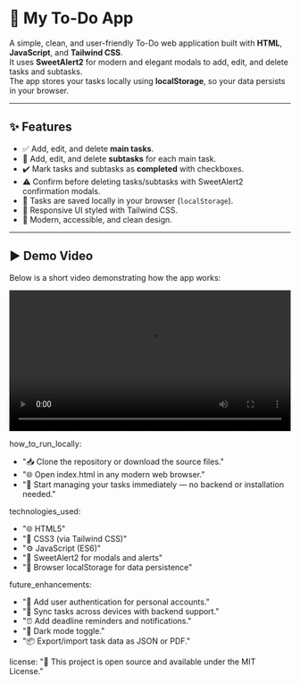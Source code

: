 # 📝 My To-Do App

A simple, clean, and user-friendly To-Do web application built with **HTML**, **JavaScript**, and **Tailwind CSS**.  
It uses **SweetAlert2** for modern and elegant modals to add, edit, and delete tasks and subtasks.  
The app stores your tasks locally using **localStorage**, so your data persists in your browser.

---

## ✨ Features

- ✅ Add, edit, and delete **main tasks**.  
- 📝 Add, edit, and delete **subtasks** for each main task.  
- ✔️ Mark tasks and subtasks as **completed** with checkboxes.  
- ⚠️ Confirm before deleting tasks/subtasks with SweetAlert2 confirmation modals.  
- 💾 Tasks are saved locally in your browser (`localStorage`).  
- 📱 Responsive UI styled with Tailwind CSS.  
- 🎨 Modern, accessible, and clean design.  

---

## ▶️ Demo Video

Below is a short video demonstrating how the app works:

<video width="100%" controls>
  <source src="video/ToDoApp.mp4" type="video/mp4" />
</video>

how_to_run_locally:
  - "📥 Clone the repository or download the source files."
  - "🌐 Open index.html in any modern web browser."
  - "🚀 Start managing your tasks immediately — no backend or installation needed."

technologies_used:
  - "🌐 HTML5"
  - "🎨 CSS3 (via Tailwind CSS)"
  - "⚙️ JavaScript (ES6)"
  - "🔔 SweetAlert2 for modals and alerts"
  - "💾 Browser localStorage for data persistence"

future_enhancements:
  - "👤 Add user authentication for personal accounts."
  - "🔄 Sync tasks across devices with backend support."
  - "⏰ Add deadline reminders and notifications."
  - "🌙 Dark mode toggle."
  - "📦 Export/import task data as JSON or PDF."

license: "📜 This project is open source and available under the MIT License."



